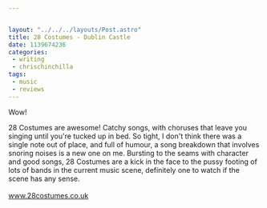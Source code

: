 ```yaml
---


layout: "../../../layouts/Post.astro"
title: 28 Costumes - Dublin Castle
date: 1139674236
categories:
 - writing
 - chrischinchilla
tags: 
 - music 
 - reviews
---
```


Wow!

28 Costumes are awesome! Catchy songs, with choruses that leave you singing until you're tucked up in bed. So tight, I don't think there was a single note out of place, and full of humour, a song breakdown that involves snoring noises is a new one on me. Bursting to the seams with character and good songs, 28 Costumes are a kick in the face to the pussy footing of lots of bands in the current music scene, definitely one to watch if the scene has any sense.<br><br><a href='https://www.28costumes.co.uk' target='_blank'>www.28costumes.co.uk</a>
